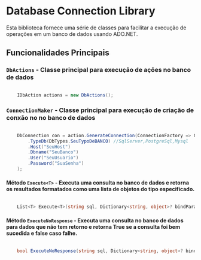 # Database Connection Library

Esta biblioteca fornece uma série de classes para facilitar a execução de operações em um banco de dados usando ADO.NET.

## Funcionalidades Principais

### `DbActions` - Classe principal para execução de ações no banco de dados


```csharp

    IDbAction actions = new DbActions();

```

### `ConnectionMaker` -  Classe principal para execução de criação de conxão no no banco de dados

```csharp

    DbConnection con = action.GenerateConnection(ConnectionFactory => ConnectionFactory
        .TypeDb(DbTypes.SeuTypoDeBANCO) //SqlServer,PostgreSql,Mysql
        .Host("SeuHost")
        .Dbname("SeuBanco")
        .User("SeuUsuario")
        .Password("SuaSenha")
    );

```

#### Método `Execute<T>` - Executa uma consulta no banco de dados e retorna os resultados formatados como uma lista de objetos do tipo especificado.

```csharp

    List<T> Execute<T>(string sql, Dictionary<string, object>? bindParams, DbConnection connection);

```
#### Método `ExecuteNoResponse` - Executa uma consulta no banco de dados para dados que não tem retorno e retorna True se a consulta foi bem sucedida e false caso falhe.

```csharp

    bool ExecuteNoResponse(string sql, Dictionary<string, object>? bindParams, DbConnection connection);

```
